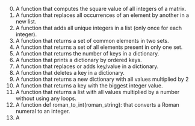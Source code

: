 0. A function that computes the square value of all integers of a matrix.
1. A function that replaces all occurrences of an element by another in a new list.
2. A function that adds all unique integers in a list (only once for each integer).
3. A function that returns a set of common elements in two sets.
4. A function that returns a set of all elements present in only one set.
5. A function that returns the number of keys in a dictionary.
6. A function that prints a dictionary by ordered keys.
7. A function that replaces or adds key/value in a dictionary.
8. A function that deletes a key in a dictionary.
9. A function that returns a new dictionary with all values multiplied by 2
10. A function that returns a key with the biggest integer value.
11. A function that returns a list with all values multiplied by a number without using any loops.
12. A function def roman_to_int(roman_string): that converts a Roman numeral to an integer.
13. A 
